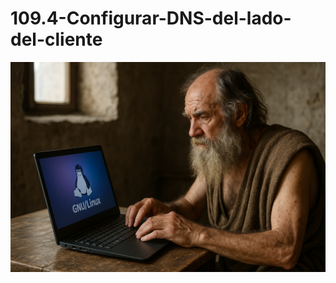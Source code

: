 # 109.4-Configurar-DNS-del-lado-del-cliente
![LPI Logo](../../../../wallpaper/diogenes_linux.png "Buscando al hombre nuevo")
